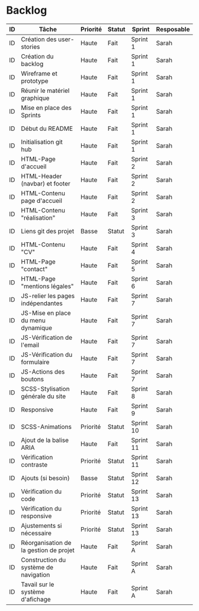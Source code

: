 # Backlog


| ID | Tâche                               | Priorité | Statut | Sprint |Resposable |
|----|-------------------------------------|----------|--------|--------|-----------|
| ID | Création des user-stories           | Haute | Fait | Sprint 1 |Sarah |
| ID | Création du backlog                 | Haute | Fait | Sprint 1 |Sarah |
| ID | Wireframe et prototype              | Haute | Fait | Sprint 1 |Sarah |
| ID | Réunir le matériel graphique        | Haute | Fait | Sprint 1 |Sarah |
| ID | Mise en place des Sprints           | Haute | Fait | Sprint 1 |Sarah |
| ID | Début du README                     | Haute | Fait | Sprint 1 |Sarah |
| ID | Initialisation git hub              | Haute | Fait | Sprint 1 |Sarah |
| ID | HTML-Page d'accueil                 | Haute | Fait | Sprint 2 |Sarah |
| ID | HTML-Header (navbar) et footer      | Haute | Fait | Sprint 2 |Sarah |
| ID | HTML-Contenu page d'accueil         | Haute | Fait | Sprint 2 |Sarah |
| ID | HTML-Contenu "réalisation"          | Haute | Fait | Sprint 3 |Sarah |
| ID | Liens git des projet                | Basse    | Statut | Sprint 3 |Sarah |
| ID | HTML-Contenu "CV"                   | Haute | Fait | Sprint 4 |Sarah |
| ID | HTML-Page "contact"                 | Haute | Fait | Sprint 5 |Sarah |
| ID | HTML-Page "mentions légales"        | Haute | Fait | Sprint 6 |Sarah |
| ID | JS-relier les pages indépendantes   | Haute | Fait | Sprint 7|Sarah |
| ID | JS-Mise en place du menu dynamique  | Haute | Fait | Sprint 7 |Sarah |
| ID | JS-Vérification de l'email          | Haute | Fait | Sprint 7 |Sarah |
| ID | JS-Vérification du formulaire       | Haute | Fait | Sprint 7 |Sarah |
| ID | JS-Actions des boutons              | Haute | Fait | Sprint 7 |Sarah |
| ID | SCSS-Stylisation générale du site   | Haute | Fait | Sprint 8|Sarah |
| ID | Responsive                          | Haute | Fait | Sprint 9 |Sarah |
| ID | SCSS-Animations                     | Priorité | Statut | Sprint 10 |Sarah |
| ID | Ajout de la balise ARIA             | Haute | Fait | Sprint 11 |Sarah |
| ID | Vérification contraste              | Priorité | Statut | Sprint 11 |Sarah |
| ID | Ajouts (si besoin)                  | Basse | Statut | Sprint 12 |Sarah |
| ID | Vérification du code                | Priorité | Statut | Sprint 13 |Sarah |
| ID | Vérification du responsive          | Priorité | Statut | Sprint 13 |Sarah |
| ID | Ajustements si nécessaire           | Priorité | Statut | Sprint 13 |Sarah |
| ID | Réorganisation de la gestion de projet  | Haute | Fait | Sprint A |Sarah |
| ID | Construction du système de navigation   | Haute | Fait | Sprint A |Sarah |
| ID | Tavail sur le système d'afichage        | Haute | Fait | Sprint A |Sarah |
